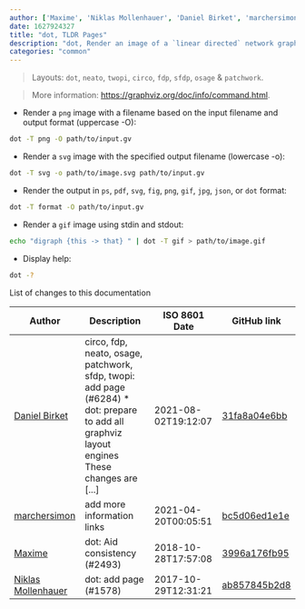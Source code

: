 ```yaml
---
author: ['Maxime', 'Niklas Mollenhauer', 'Daniel Birket', 'marchersimon']
date: 1627924327
title: "dot, TLDR Pages"
description: "dot, Render an image of a `linear directed` network graph from a `graphviz` file."
categories: "common"
---
```

> Layouts: `dot`, `neato`, `twopi`, `circo`, `fdp`, `sfdp`, `osage` & `patchwork`.

> More information: <https://graphviz.org/doc/info/command.html>.

- Render a `png` image with a filename based on the input filename and output format (uppercase -O):

```bash
dot -T png -O path/to/input.gv
```

- Render a `svg` image with the specified output filename (lowercase -o):

```bash
dot -T svg -o path/to/image.svg path/to/input.gv
```

- Render the output in `ps`, `pdf`, `svg`, `fig`, `png`, `gif`, `jpg`, `json`, or `dot` format:

```bash
dot -T format -O path/to/input.gv
```

- Render a `gif` image using stdin and stdout:

```bash
echo "digraph {this -> that} " | dot -T gif > path/to/image.gif
```

- Display help:

```bash
dot -?
```
List of changes to this documentation


Author | Description | ISO 8601 Date | GitHub link
------|-----|-----|-----
[Daniel Birket](mailto:danielb@birket.com) | circo, fdp, neato, osage, patchwork, sfdp, twopi: add page (#6284) * dot: prepare to add all graphviz layout engines These changes are [...] | 2021-08-02T19:12:07 | [31fa8a04e6bb](https://github.com/tldr-pages/tldr/commit/31fa8a04e6bb2bcf654323ba791e9be3de2229b9)
[marchersimon](mailto:marchersimon@zohomail.eu) | add more information links | 2021-04-20T00:05:51 | [bc5d06ed1e1e](https://github.com/tldr-pages/tldr/commit/bc5d06ed1e1e112cfb368a38ae5918ef124cdc22)
[Maxime](mailto:maximebloch@users.noreply.github.com) | dot: Aid consistency (#2493) | 2018-10-28T17:57:08 | [3996a176fb95](https://github.com/tldr-pages/tldr/commit/3996a176fb9588cf0778ba9c012a12c31a976c65)
[Niklas Mollenhauer](mailto:nikeee@users.noreply.github.com) | dot: add page (#1578) | 2017-10-29T12:31:21 | [ab857845b2d8](https://github.com/tldr-pages/tldr/commit/ab857845b2d87e39e904ceb80c78a69e1a7dee5c)

